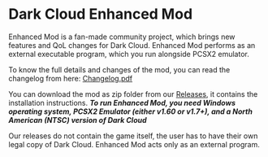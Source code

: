 # Dark Cloud Enhanced Mod

Enhanced Mod is a fan-made community project, which brings new features and QoL changes for Dark Cloud. Enhanced Mod performs as an external executable program, which you run alongside PCSX2 emulator.

To know the full details and changes of the mod, you can read the changelog from here: [Changelog.pdf](https://github.com/Gundorada-Workshop/DarkCloud-Enhanced/files/12431854/Full_Change_Log_Public_Release_v1.00.pdf)

You can download the mod as zip folder from our [Releases](https://github.com/Gundorada-Workshop/DarkCloud-Enhanced/releases), it contains the installation instructions. ***To run Enhanced Mod, you need Windows operating system, PCSX2 Emulator (either v1.60 or v1.7+), and a North American (NTSC) version of Dark Cloud***

Our releases do not contain the game itself, the user has to have their own legal copy of Dark Cloud. Enhanced Mod acts only as an external program.
